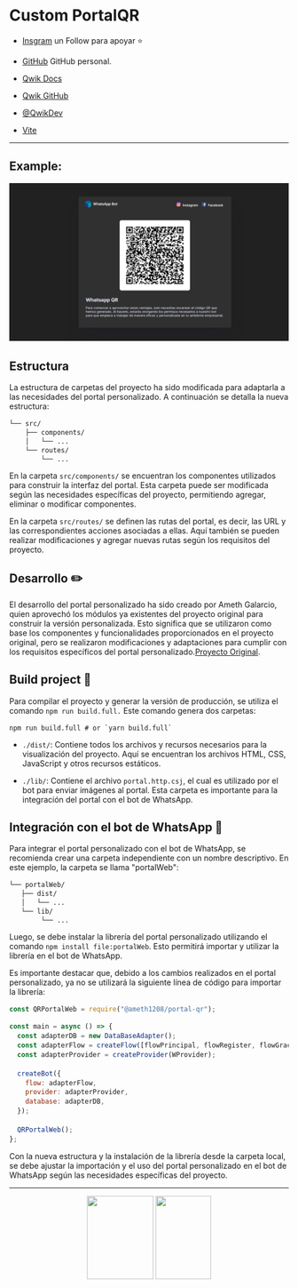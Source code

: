 # Custom PortalQR

- [Insgram](https://instagram.com/ameth12_08?igshid=NGExMmI2YTkyZg==) un Follow para apoyar ⭐

- [GitHub](https://github.com/Ameth1208/) GitHub personal.

- [Qwik Docs](https://qwik.builder.io/)

- [Qwik GitHub](https://github.com/BuilderIO/qwik)

- [@QwikDev](https://twitter.com/QwikDev)

- [Vite](https://vitejs.dev/)

---

## Example:

![](https://github.com/Ameth1208/PortalQR/blob/main/.github/webPortal.png)

## Estructura

La estructura de carpetas del proyecto ha sido modificada para adaptarla a las necesidades del portal personalizado. A continuación se detalla la nueva estructura:

```
└── src/
    ├── components/
    │   └── ...
    └── routes/
        └── ...
```

En la carpeta `src/components/` se encuentran los componentes utilizados para construir la interfaz del portal. Esta carpeta puede ser modificada según las necesidades específicas del proyecto, permitiendo agregar, eliminar o modificar componentes.

En la carpeta `src/routes/` se definen las rutas del portal, es decir, las URL y las correspondientes acciones asociadas a ellas. Aquí también se pueden realizar modificaciones y agregar nuevas rutas según los requisitos del proyecto.

## Desarrollo ✏️

El desarrollo del portal personalizado ha sido creado por Ameth Galarcio, quien aprovechó los módulos ya existentes del proyecto original para construir la versión personalizada. Esto significa que se utilizaron como base los componentes y funcionalidades proporcionados en el proyecto original, pero se realizaron modificaciones y adaptaciones para cumplir con los requisitos específicos del portal personalizado.[Proyecto Original](https://github.com/codigoencasa/bot-whatsapp).

## Build project 🚀

Para compilar el proyecto y generar la versión de producción, se utiliza el comando `npm run build.full.` Este comando genera dos carpetas:

```shell
npm run build.full # or `yarn build.full`
```

- `./dist/`: Contiene todos los archivos y recursos necesarios para la visualización del proyecto. Aquí se encuentran los archivos HTML, CSS, JavaScript y otros recursos estáticos.

- `./lib/`: Contiene el archivo `portal.http.csj`, el cual es utilizado por el bot para enviar imágenes al portal. Esta carpeta es importante para la integración del portal con el bot de WhatsApp.

## Integración con el bot de WhatsApp 🔢

Para integrar el portal personalizado con el bot de WhatsApp, se recomienda crear una carpeta independiente con un nombre descriptivo. En este ejemplo, la carpeta se llama "portalWeb":

```
└── portalWeb/
   ├── dist/
   │   └── ...
   └── lib/
        └── ...
```

Luego, se debe instalar la librería del portal personalizado utilizando el comando `npm install file:portalWeb`. Esto permitirá importar y utilizar la librería en el bot de WhatsApp.

Es importante destacar que, debido a los cambios realizados en el portal personalizado, ya no se utilizará la siguiente línea de código para importar la librería:

```js
const QRPortalWeb = require("@ameth1208/portal-qr");
```

```js
const main = async () => {
  const adapterDB = new DataBaseAdapter();
  const adapterFlow = createFlow([flowPrincipal, flowRegister, flowGracias]);
  const adapterProvider = createProvider(WProvider);

  createBot({
    flow: adapterFlow,
    provider: adapterProvider,
    database: adapterDB,
  });

  QRPortalWeb();
};
```

Con la nueva estructura y la instalación de la librería desde la carpeta local, se debe ajustar la importación y el uso del portal personalizado en el bot de WhatsApp según las necesidades específicas del proyecto.

---

<p align="center" 
     >
   <img style={ width="120"; height="150"; object-fit: contain;} src="https://i.imgur.com/Oauef6t.png">
<a href ="https://amethgalarcio.web.app/"><img style={ width="100"; height="150"; object-fit: contain;} src="https://gamma-studio-web.web.app/assets/gs3d.svg"></a>

</p>
